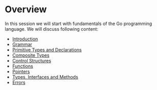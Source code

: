 # Overview

In this session we will start with fundamentals of the Go programming language.
We will discuss following content:

-   [Introduction](./introduction.md)
-   [Grammar](./grammar.md)
-   [Primitive Types and Declarations](./primitive_types_and_declarations.md)
-   [Composite Types](./composite_types.md)
-   [Control Structures](./control_structures.md)
-   [Functions](./functions.md)
-   [Pointers](./pointers.md)
-   [Types, Interfaces and Methods](./types_interfaces_methods.md)
-   [Errors](./errors.md)